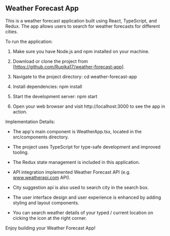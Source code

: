 ## Weather Forecast App

This is a weather forecast application built using React, TypeScript, and Redux. The app allows users to search for weather forecasts for different cities.

To run the application:

1. Make sure you have Node.js and npm installed on your machine.

2. Download or clone the project from [https://github.com/Rupika17/weather-forecast-app].

3. Navigate to the project directory:
    cd weather-forecast-app

4. Install dependencies:
    npm install

5. Start the development server:
   npm start

6. Open your web browser and visit http://localhost:3000 to see the app in action.

Implementation Details:

- The app's main component is WeatherApp.tsx, located in the src/components directory.

- The project uses TypeScript for type-safe development and improved tooling.

- The Redux state management is included in this application. 

- API integration implemented Weather Forecast API (e.g. www.weatherapi.com API).

- City suggestion api is also used to search city in the search box.

- The user interface design and user experience is enhanced by adding styling and layout components.

- You can search weather details of your typed / current location on cicking the icon at the right corner.

Enjoy building your Weather Forecast App!

[GitHub repository link]: [https://github.com/Rupika17/weather-forecast-app]

